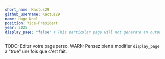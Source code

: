 ```yaml
---
short_name: Kactus29
github_username: Kactus29
name: Hugo Noel
position: Vice-Président
year: 2025
display_page: "false" # This particular page will not generate an output page
---
```


TODO: Editer votre page perso.
WARN: Pensez bien à modifier `display_page` à "true" une fois que c'est fait.